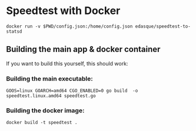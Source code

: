 # Speedtest with Docker

```docker run -v $PWD/config.json:/home/config.json edasque/speedtest-to-statsd```

## Building the main app & docker container

If you want to build this yourself, this should work: 

### Building the main executable:

```GOOS=linux GOARCH=amd64 CGO_ENABLED=0 go build  -o speedtest.linux.amd64 speedtest.go```

### Building the docker image:
```docker build -t speedtest .```

